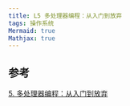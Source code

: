 ```yaml
---
title: L5 多处理器编程：从入门到放弃
tags: 操作系统
Mermaid: true
Mathjax: true
---
```



## 参考

[5. 多处理器编程：从入门到放弃](https://jyywiki.cn/OS/2023/build/lect5.ipynb)